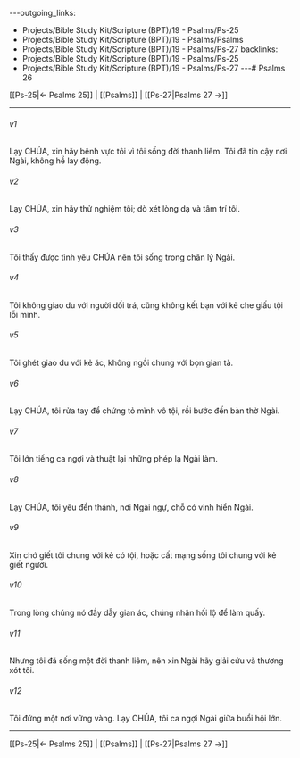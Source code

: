 ---outgoing_links:
  - Projects/Bible Study Kit/Scripture (BPT)/19 - Psalms/Ps-25
  - Projects/Bible Study Kit/Scripture (BPT)/19 - Psalms/Psalms
  - Projects/Bible Study Kit/Scripture (BPT)/19 - Psalms/Ps-27
backlinks:
  - Projects/Bible Study Kit/Scripture (BPT)/19 - Psalms/Ps-25
  - Projects/Bible Study Kit/Scripture (BPT)/19 - Psalms/Ps-27
---# Psalms 26

[[Ps-25|← Psalms 25]] | [[Psalms]] | [[Ps-27|Psalms 27 →]]
***



###### v1 
Lạy CHÚA, xin hãy bênh vực tôi vì tôi sống đời thanh liêm. Tôi đã tin cậy nơi Ngài, không hề lay động. 

###### v2 
Lạy CHÚA, xin hãy thử nghiệm tôi; dò xét lòng dạ và tâm trí tôi. 

###### v3 
Tôi thấy được tình yêu CHÚA nên tôi sống trong chân lý Ngài. 

###### v4 
Tôi không giao du với người dối trá, cũng không kết bạn với kẻ che giấu tội lỗi mình. 

###### v5 
Tôi ghét giao du với kẻ ác, không ngồi chung với bọn gian tà. 

###### v6 
Lạy CHÚA, tôi rửa tay để chứng tỏ mình vô tội, rồi bước đến bàn thờ Ngài. 

###### v7 
Tôi lớn tiếng ca ngợi và thuật lại những phép lạ Ngài làm. 

###### v8 
Lạy CHÚA, tôi yêu đền thánh, nơi Ngài ngự, chỗ có vinh hiển Ngài. 

###### v9 
Xin chớ giết tôi chung với kẻ có tội, hoặc cất mạng sống tôi chung với kẻ giết người. 

###### v10 
Trong lòng chúng nó đầy dẫy gian ác, chúng nhận hối lộ để làm quấy. 

###### v11 
Nhưng tôi đã sống một đời thanh liêm, nên xin Ngài hãy giải cứu và thương xót tôi. 

###### v12 
Tôi đứng một nơi vững vàng. Lạy CHÚA, tôi ca ngợi Ngài giữa buổi hội lớn.

***
[[Ps-25|← Psalms 25]] | [[Psalms]] | [[Ps-27|Psalms 27 →]]
